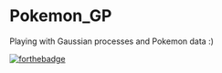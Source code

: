 # Pokemon_GP
Playing with Gaussian processes and Pokemon data :)

[![forthebadge](https://forthebadge.com/images/badges/gluten-free.svg)](https://forthebadge.com)
